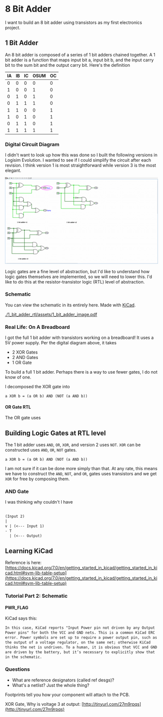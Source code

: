 # 8 Bit Adder

I want to build an 8 bit adder using transistors as my first
electronics project.

## 1 Bit Adder

An 8 bit adder is composed of a series of 1 bit adders chained together.
A 1 bit adder is a function that maps input bit a, input bit b, and the
input carry bit to the sum bit and the output carry bit.
Here's the definition

| IA  | IB  | IC  | OSUM | OC  |
| --- | --- | --- | ---- | --- |
| 0   | 0   | 0   | 0    | 0   |
| 1   | 0   | 0   | 1    | 0   |
| 0   | 1   | 0   | 1    | 0   |
| 0   | 1   | 1   | 1    | 0   |
| 1   | 1   | 0   | 0    | 1   |
| 1   | 0   | 1   | 0    | 1   |
| 0   | 1   | 1   | 0    | 1   |
| 1   | 1   | 1   | 1    | 1   |

### Digital Circuit Diagram

I didn't want to look up how this was done so I built the following versions in
Logisim Evolution. I wanted to see if I could simplify the circuit after
each revision. I think version 1 is most straightforward
while version 3 is the most elegant.

![image 1-bit-adder-diagram.png](./1-bit-adder-diagram.png)

Logic gates are a fine level of abstraction, but I'd like
to understand how logic gates themselves are implemented, so we will need
to lower this. I'd like to do this at the resistor-transistor logic (RTL)
level of abstraction.

### Schematic

You can view the schematic in its entirely here. Made with [KiCad](KiCad.com).

[./1_bit_adder_rtl/assets/1_bit_adder_image.pdf](./1_bit_adder_rtl/assets/1_bit_adder_image.pdf)

### Real Life: On A Breadboard

I got the full 1 bit adder with transistors working on a breadboard!
It uses a 5V power supply.
Per the digital diagram above, it takes

- 2 XOR Gates
- 2 AND Gates
- 1 OR Gate

To build a full 1 bit adder. Perhaps there is a way to use fewer gates,
I do not know of one.

I decomposed the XOR gate into

    a XOR b = (a OR b) AND (NOT (a AND b))

#### OR Gate RTL

The OR gate uses

## Building Logic Gates at RTL level

The 1 bit adder uses `AND`, `OR`, `XOR`, and version 2 uses `NOT`.
`XOR` can be constructed uses `AND`, `OR`, `NOT` gates.

```ascii
a XOR b = (a OR b) AND (NOT (a AND b))
```

I am not sure if it can be done more simply than that.
At any rate, this means we have to construct the `AND`, `NOT`, and `OR`,
gates uses transistors and we get `XOR` for free by composing them.

### AND Gate

I was thinking why couldn't I have

```ascii

(Input 2)
|
v | (<--- Input 1)
- T
  | (<--- Output)
```

## Learning KiCad

Reference is here: [https://docs.kicad.org/7.0/en/getting_started_in_kicad/getting_started_in_kicad.html#sym-lib-table-setup](https://docs.kicad.org/7.0/en/getting_started_in_kicad/getting_started_in_kicad.html#sym-lib-table-setup)

### Tutorial Part 2: Schematic

#### PWR_FLAG

KiCad says this:

    In this case, KiCad reports "Input Power pin not driven by any Output Power pins" for both the VCC and GND nets. This is a common KiCad ERC error. Power symbols are set up to require a power output pin, such as the output of a voltage regulator, on the same net; otherwise KiCad thinks the net is undriven. To a human, it is obvious that VCC and GND are driven by the battery, but it’s necessary to explicitly show that in the schematic.

### Questions

- What are reference designators (called ref desgs)?
- What's a netlist? Just the whole thing?

Footprints tell you how your component will attach to the PCB.

XOR Gate, Why is voltage 3 at output: [http://tinyurl.com/27m9rpqs](http://tinyurl.com/27m9rpqs)
